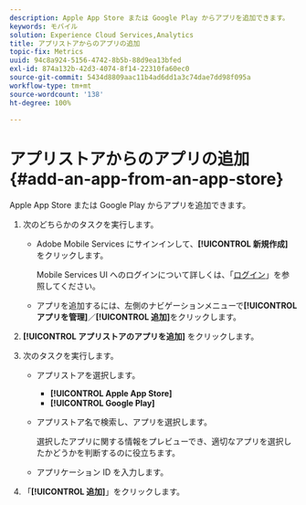 ```yaml
---
description: Apple App Store または Google Play からアプリを追加できます。
keywords: モバイル
solution: Experience Cloud Services,Analytics
title: アプリストアからのアプリの追加
topic-fix: Metrics
uuid: 94c8a924-5156-4742-8b5b-88d9ea13bfed
exl-id: 874a132b-42d3-4074-8f14-22310fa60ec0
source-git-commit: 5434d8809aac11b4ad6dd1a3c74dae7dd98f095a
workflow-type: tm+mt
source-wordcount: '138'
ht-degree: 100%

---
```


# アプリストアからのアプリの追加 {#add-an-app-from-an-app-store}

Apple App Store または Google Play からアプリを追加できます。

1. 次のどちらかのタスクを実行します。

   * Adobe Mobile Services にサインインして、**[!UICONTROL 新規作成]** をクリックします。

      Mobile Services UI へのログインについて詳しくは、「[ログイン](/help/using/gs/gs-signin.md)」を参照してください。

   * アプリを追加するには、左側のナビゲーションメニューで&#x200B;**[!UICONTROL アプリを管理]**／**[!UICONTROL 追加]**&#x200B;をクリックします。

1. **[!UICONTROL アプリストアのアプリを追加]** をクリックします。
1. 次のタスクを実行します。

   * アプリストアを選択します。
      * **[!UICONTROL Apple App Store]**
      * **[!UICONTROL Google Play]**
   * アプリストア名で検索し、アプリを選択します。

      選択したアプリに関する情報をプレビューでき、適切なアプリを選択したかどうかを判断するのに役立ちます。

   * アプリケーション ID を入力します。


1. 「**[!UICONTROL 追加]**」をクリックします。
